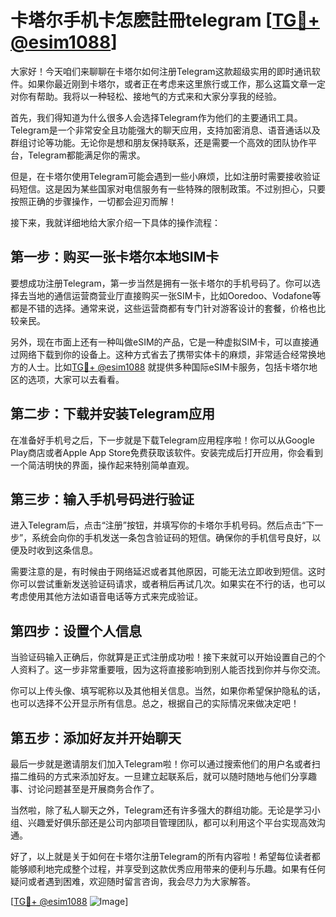 # 卡塔尔手机卡怎麽註冊telegram [[TG💪+ @esim1088](https://t.me/s/esim1088)]

大家好！今天咱们来聊聊在卡塔尔如何注册Telegram这款超级实用的即时通讯软件。如果你最近刚到卡塔尔，或者正在考虑来这里旅行或工作，那么这篇文章一定对你有帮助。我将以一种轻松、接地气的方式来和大家分享我的经验。

首先，我们得知道为什么很多人会选择Telegram作为他们的主要通讯工具。Telegram是一个非常安全且功能强大的聊天应用，支持加密消息、语音通话以及群组讨论等功能。无论你是想和朋友保持联系，还是需要一个高效的团队协作平台，Telegram都能满足你的需求。

但是，在卡塔尔使用Telegram可能会遇到一些小麻烦，比如注册时需要接收验证码短信。这是因为某些国家对电信服务有一些特殊的限制政策。不过别担心，只要按照正确的步骤操作，一切都会迎刃而解！

接下来，我就详细地给大家介绍一下具体的操作流程：

## 第一步：购买一张卡塔尔本地SIM卡

要想成功注册Telegram，第一步当然是拥有一张卡塔尔的手机号码了。你可以选择去当地的通信运营商营业厅直接购买一张SIM卡，比如Ooredoo、Vodafone等都是不错的选择。通常来说，这些运营商都有专门针对游客设计的套餐，价格也比较亲民。

另外，现在市面上还有一种叫做eSIM的产品，它是一种虚拟SIM卡，可以直接通过网络下载到你的设备上。这种方式省去了携带实体卡的麻烦，非常适合经常换地方的人士。比如[TG💪+ @esim1088](https://t.me/s/esim1088) 就提供多种国际eSIM卡服务，包括卡塔尔地区的选项，大家可以去看看。

## 第二步：下载并安装Telegram应用

在准备好手机号之后，下一步就是下载Telegram应用程序啦！你可以从Google Play商店或者Apple App Store免费获取该软件。安装完成后打开应用，你会看到一个简洁明快的界面，操作起来特别简单直观。

## 第三步：输入手机号码进行验证

进入Telegram后，点击“注册”按钮，并填写你的卡塔尔手机号码。然后点击“下一步”，系统会向你的手机发送一条包含验证码的短信。确保你的手机信号良好，以便及时收到这条信息。

需要注意的是，有时候由于网络延迟或者其他原因，可能无法立即收到短信。这时你可以尝试重新发送验证码请求，或者稍后再试几次。如果实在不行的话，也可以考虑使用其他方法如语音电话等方式来完成验证。

## 第四步：设置个人信息

当验证码输入正确后，你就算是正式注册成功啦！接下来就可以开始设置自己的个人资料了。这一步非常重要哦，因为这将直接影响到别人能否找到你并与你交流。

你可以上传头像、填写昵称以及其他相关信息。当然，如果你希望保护隐私的话，也可以选择不公开显示所有信息。总之，根据自己的实际情况来做决定吧！

## 第五步：添加好友并开始聊天

最后一步就是邀请朋友们加入Telegram啦！你可以通过搜索他们的用户名或者扫描二维码的方式来添加好友。一旦建立起联系后，就可以随时随地与他们分享趣事、讨论问题甚至是开展商务合作了。

当然啦，除了私人聊天之外，Telegram还有许多强大的群组功能。无论是学习小组、兴趣爱好俱乐部还是公司内部项目管理团队，都可以利用这个平台实现高效沟通。

好了，以上就是关于如何在卡塔尔注册Telegram的所有内容啦！希望每位读者都能够顺利地完成整个过程，并享受到这款优秀应用带来的便利与乐趣。如果有任何疑问或者遇到困难，欢迎随时留言咨询，我会尽力为大家解答。

[[TG💪+ @esim1088](https://t.me/s/esim1088) ![Image](https://i.postimg.cc/4NQfJmqS/Snipaste-2025-05-13-00-14-12.png)]